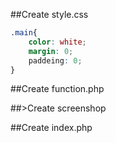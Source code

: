
##Create style.css
```css
.main{
    color: white;
    margin: 0;
    paddeing: 0;
}
```
##Create function.php

##>Create screenshop

##Create index.php
